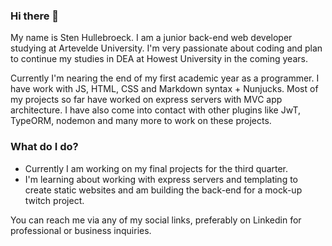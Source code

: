 ### Hi there 👋

My name is Sten Hullebroeck. I am a junior back-end web developer studying at Artevelde University.
I'm very passionate about coding and plan to continue my studies in DEA at Howest University in the coming years.

Currently I'm nearing the end of my first academic year as a programmer.
I have work with JS, HTML, CSS and Markdown syntax + Nunjucks. Most of my projects so far have worked on express servers with MVC app architecture.
I have also come into contact with other plugins like JwT, TypeORM, nodemon and many more to work on these projects.

### What do I do?
- Currently I am working on my final projects for the third quarter.
- I'm learning about working with express servers and templating to create static websites and am building the back-end for a mock-up twitch project.

You can reach me via any of my social links, preferably on Linkedin for professional or business inquiries.
